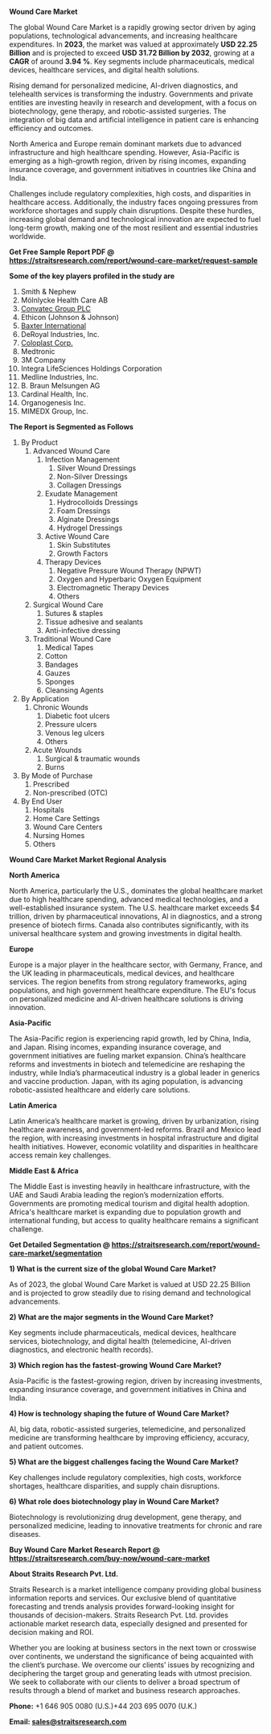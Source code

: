 <p><strong>Wound Care Market</strong></p>
<p>The global Wound Care Market is a rapidly growing sector driven by aging populations, technological advancements, and increasing healthcare expenditures. In <strong>2023</strong>, the market was valued at approximately <strong>USD 22.25 Billion</strong> and is projected to exceed <strong>USD 31.72 Billion</strong><strong> by 2032</strong>, growing at a <strong>CAGR</strong> of around <strong>3.94 %</strong>. Key segments include pharmaceuticals, medical devices, healthcare services, and digital health solutions.</p>
<p>Rising demand for personalized medicine, AI-driven diagnostics, and telehealth services is transforming the industry. Governments and private entities are investing heavily in research and development, with a focus on biotechnology, gene therapy, and robotic-assisted surgeries. The integration of big data and artificial intelligence in patient care is enhancing efficiency and outcomes.</p>
<p>North America and Europe remain dominant markets due to advanced infrastructure and high healthcare spending. However, Asia-Pacific is emerging as a high-growth region, driven by rising incomes, expanding insurance coverage, and government initiatives in countries like China and India.</p>
<p>Challenges include regulatory complexities, high costs, and disparities in healthcare access. Additionally, the industry faces ongoing pressures from workforce shortages and supply chain disruptions. Despite these hurdles, increasing global demand and technological innovation are expected to fuel long-term growth, making one of the most resilient and essential industries worldwide.</p>
<p><strong>Get Free Sample Report PDF @ <a href=https://straitsresearch.com/report/wound-care-market/request-sample>https://straitsresearch.com/report/wound-care-market/request-sample</a></strong></p>
<div><strong>Some of the key players profiled in the study are</strong></div>
<p><ol>
<li>Smith &amp; Nephew</li>
<li>Mölnlycke Health Care AB</li>
<li><a href=""https://www.convatecgroup.com/"" target=""_blank"">Convatec Group PLC</a></li>
<li>Ethicon (Johnson &amp; Johnson)</li>
<li><a href=""https://www.baxter.com/"" target=""_blank"">Baxter International</a></li>
<li>DeRoyal Industries, Inc.</li>
<li><a href=""https://www.coloplast.us/"" target=""_blank"">Coloplast Corp.</a></li>
<li>Medtronic</li>
<li>3M Company</li>
<li>Integra LifeSciences Holdings Corporation</li>
<li>Medline Industries, Inc.</li>
<li>B. Braun Melsungen AG</li>
<li>Cardinal Health, Inc.</li>
<li>Organogenesis Inc.</li>
<li>MIMEDX Group, Inc.</li>
</ol></p>
<p><strong>The Report is Segmented as Follows</strong></p>
<p><ol>
<li>By Product
<ol>
<li>Advanced Wound Care
<ol>
<li>Infection Management
<ol>
<li>Silver Wound Dressings</li>
<li>Non-Silver Dressings</li>
<li>Collagen Dressings</li>
</ol>
</li>
<li>Exudate Management
<ol>
<li>Hydrocolloids Dressings</li>
<li>Foam Dressings</li>
<li>Alginate Dressings</li>
<li>Hydrogel Dressings</li>
</ol>
</li>
<li>Active Wound Care
<ol>
<li>Skin Substitutes</li>
<li>Growth Factors</li>
</ol>
</li>
<li>Therapy Devices
<ol>
<li>Negative Pressure Wound Therapy (NPWT)</li>
<li>Oxygen and Hyperbaric Oxygen Equipment</li>
<li>Electromagnetic Therapy Devices</li>
<li>Others</li>
</ol>
</li>
</ol>
</li>
<li>Surgical Wound Care
<ol>
<li>Sutures & staples</li>
<li>Tissue adhesive and sealants</li>
<li>Anti-infective dressing</li>
</ol>
</li>
<li>Traditional Wound Care
<ol>
<li>Medical Tapes</li>
<li>Cotton</li>
<li>Bandages</li>
<li>Gauzes</li>
<li>Sponges</li>
<li>Cleansing Agents</li>
</ol>
</li>
</ol>
</li>
<li>By Application
<ol>
<li>Chronic Wounds
<ol>
<li>Diabetic foot ulcers</li>
<li>Pressure ulcers</li>
<li>Venous leg ulcers</li>
<li>Others</li>
</ol>
</li>
<li>Acute Wounds
<ol>
<li>Surgical & traumatic wounds</li>
<li>Burns</li>
</ol>
</li>
</ol>
</li>
<li>By Mode of Purchase
<ol>
<li>Prescribed</li>
<li>Non-prescribed (OTC)</li>
</ol>
</li>
<li>By End User
<ol>
<li>Hospitals</li>
<li>Home Care Settings</li>
<li>Wound Care Centers</li>
<li>Nursing Homes</li>
<li>Others</li>
</ol>
</li>
</ol></p>
<p><strong>Wound Care Market Market Regional Analysis</strong></p>
<p><strong>North America</strong></p>
<p>North America, particularly the U.S., dominates the global healthcare market due to high healthcare spending, advanced medical technologies, and a well-established insurance system. The U.S. healthcare market exceeds $4 trillion, driven by pharmaceutical innovations, AI in diagnostics, and a strong presence of biotech firms. Canada also contributes significantly, with its universal healthcare system and growing investments in digital health.</p>
<p><strong>Europe</strong></p>
<p>Europe is a major player in the healthcare sector, with Germany, France, and the UK leading in pharmaceuticals, medical devices, and healthcare services. The region benefits from strong regulatory frameworks, aging populations, and high government healthcare expenditure. The EU's focus on personalized medicine and AI-driven healthcare solutions is driving innovation.</p>
<p><strong>Asia-Pacific</strong></p>
<p>The Asia-Pacific region is experiencing rapid growth, led by China, India, and Japan. Rising incomes, expanding insurance coverage, and government initiatives are fueling market expansion. China&rsquo;s healthcare reforms and investments in biotech and telemedicine are reshaping the industry, while India&rsquo;s pharmaceutical industry is a global leader in generics and vaccine production. Japan, with its aging population, is advancing robotic-assisted healthcare and elderly care solutions.</p>
<p><strong>Latin America</strong></p>
<p>Latin America&rsquo;s healthcare market is growing, driven by urbanization, rising healthcare awareness, and government-led reforms. Brazil and Mexico lead the region, with increasing investments in hospital infrastructure and digital health initiatives. However, economic volatility and disparities in healthcare access remain key challenges.</p>
<p><strong>Middle East &amp; Africa</strong></p>
<p>The Middle East is investing heavily in healthcare infrastructure, with the UAE and Saudi Arabia leading the region&rsquo;s modernization efforts. Governments are promoting medical tourism and digital health adoption. Africa's healthcare market is expanding due to population growth and international funding, but access to quality healthcare remains a significant challenge.</p>
<p><strong>Get Detailed Segmentation @ <a href=https://straitsresearch.com/report/wound-care-market/segmentation>https://straitsresearch.com/report/wound-care-market/segmentation</a></strong></p>
<p><strong>1) What is the current size of the global Wound Care Market?</strong></p>
<p>As of 2023, the global Wound Care Market is valued at USD 22.25 Billion and is projected to grow steadily due to rising demand and technological advancements.</p>
<p><strong>2) What are the major segments in the Wound Care Market?</strong></p>
<p>Key segments include pharmaceuticals, medical devices, healthcare services, biotechnology, and digital health (telemedicine, AI-driven diagnostics, and electronic health records).</p>
<p><strong>3) Which region has the fastest-growing Wound Care Market?</strong></p>
<p>Asia-Pacific is the fastest-growing region, driven by increasing investments, expanding insurance coverage, and government initiatives in China and India.</p>
<p><strong>4) How is technology shaping the future of Wound Care Market?</strong></p>
<p>AI, big data, robotic-assisted surgeries, telemedicine, and personalized medicine are transforming healthcare by improving efficiency, accuracy, and patient outcomes.</p>
<p><strong>5) What are the biggest challenges facing the Wound Care Market?</strong></p>
<p>Key challenges include regulatory complexities, high costs, workforce shortages, healthcare disparities, and supply chain disruptions.</p>
<p><strong>6) What role does biotechnology play in Wound Care Market?</strong></p>
<p>Biotechnology is revolutionizing drug development, gene therapy, and personalized medicine, leading to innovative treatments for chronic and rare diseases.</p>
<p><strong>Buy Wound Care Market Research Report @ <a href=https://straitsresearch.com/buy-now/wound-care-market>https://straitsresearch.com/buy-now/wound-care-market</a></strong></p>
<p><strong>About Straits Research Pvt. Ltd.</strong></p>
<p>Straits Research is a market intelligence company providing global business information reports and services. Our exclusive blend of quantitative forecasting and trends analysis provides forward-looking insight for thousands of decision-makers. Straits Research Pvt. Ltd. provides actionable market research data, especially designed and presented for decision making and ROI.</p>
<p>Whether you are looking at business sectors in the next town or crosswise over continents, we understand the significance of being acquainted with the client&rsquo;s purchase. We overcome our clients&rsquo; issues by recognizing and deciphering the target group and generating leads with utmost precision. We seek to collaborate with our clients to deliver a broad spectrum of results through a blend of market and business research approaches.</p>
<p><strong><strong>Phone:</strong></strong> +1 646 905 0080 (U.S.)+44 203 695 0070 (U.K.)</p>
<p><strong><strong>Email: </strong></strong><a href=mailto:sales@straitsresearch.com><strong><u><strong>sales@straitsresearch.com</strong></u></strong></a></p>
